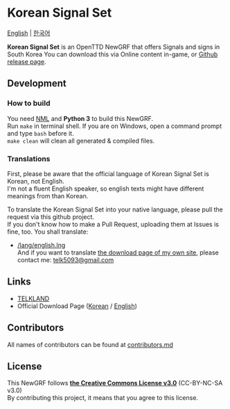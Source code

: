 # Korean Signal Set
[English](./README.md) | [한국어](./README.ko.md)

**Korean Signal Set** is an OpenTTD NewGRF that offers Signals and signs in South Korea
You can download this via Online content in-game, or [Github release page](https://github.com/KoreanGRF/KoreanSignalSet/releases).

## Development
### How to build
You need [NML](http://bundles.openttdcoop.org/nml/releases/LATEST/) and **Python 3** to build this NewGRF.  
Run ``make`` in terminal shell. If you are on Windows, open a command prompt and type ``bash`` before it.  
``make clean`` will clean all generated & compiled files.

### Translations
First, please be aware that the official language of Korean Signal Set is Korean, not English.  
I'm not a fluent English speaker, so english texts might have different meanings from than Korean.

To translate the Korean Signal Set into your native language, please pull the request via this github project.  
If you don't know how to make a Pull Request, uploading them at Issues is fine, too.
You shall translate:
- [/lang/english.lng](https://github.com/KoreanGRF/KoreanSignalSet/blob/master/lang/english.lng)  
And if you want to translate [the download page of my own site](https://telk.kr/ottd/newgrf/ko_signal_set?lang=en), please contact me: telk5093@gmail.com

## Links
- [TELKLAND](http://telk.kr)
- Official Download Page ([Korean](https://telk.kr/ottd/newgrf/ko_signal_set/?lang=kr) / [English](https://telk.kr/ottd/newgrf/ko_signal_set/?lang=en))

## Contributors
All names of contributors can be found at [contributors.md](https://github.com/KoreanGRF/KoreanSignalSet/blob/master/docs/contributors.md)

## License
This NewGRF follows **[the Creative Commons License v3.0](https://creativecommons.org/licenses/by-nc-sa/3.0/)** (CC-BY-NC-SA v3.0)  
By contributing this project, it means that you agree to this license.